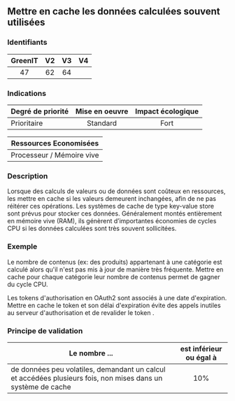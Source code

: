 ## Mettre en cache les données calculées souvent utilisées

### Identifiants

| GreenIT |  V2  |  V3  |  V4  |
|:-------:|:----:|:----:|:----:|
|  47    | 62  | 64  |      |

### Indications

| Degré de priorité |      Mise en oeuvre       |  Impact écologique    | 
|-------------------|:-------------------------:|:---------------------:|
| Prioritaire       |  Standard                 | Fort                  | 


|Ressources Economisées                                      |
|:----------------------------------------------------------:|
|  Processeur / Mémoire vive |

### Description

Lorsque des calculs de valeurs ou de données sont coûteux en ressources, les mettre en cache si les valeurs demeurent inchangées, afin de ne pas réitérer ces opérations.
Les systèmes de cache de type key-value store sont prévus pour stocker ces données. Généralement montés entièrement en mémoire vive (RAM), ils génèrent d’importantes économies de cycles CPU si les données calculées sont très souvent sollicitées.

### Exemple

Le nombre de contenus (ex: des produits) appartenant à une catégorie est calculé alors qu'il n'est pas mis à jour de manière très fréquente. Mettre en cache pour chaque catégorie leur nombre de contenus permet de gagner du cycle CPU.

Les tokens d'authorisation en OAuth2 sont associés à une date d'expiration. Mettre en cache le token et son délai d'expiration évite des appels inutiles au serveur d'authorisation et de revalider le token .

### Principe de validation

| Le nombre ...     | est inférieur ou égal à   |  
|-------------------|:-------------------------:|
| de données peu volatiles, demandant un calcul et accédées plusieurs fois, non mises dans un système de cache  |  10% |
